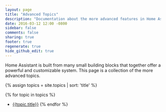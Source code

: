 ```yaml
---
layout: page
title: "Advanced Topics"
description: "Documentation about the more advanced features in Home Assistant."
date: 2016-03-12 12:00 -0800
sidebar: false
comments: false
sharing: true
footer: true
regenerate: true
hide_github_edit: true
---
```


Home Assistant is built from many small building blocks that together offer a powerful and customizable system. This page is a collection of the more advanced topics.

{% assign topics = site.topics | sort: 'title' %}

{% for topic in topics %}
* [{{topic.title}}]({{topic.url}})
{% endfor %}
